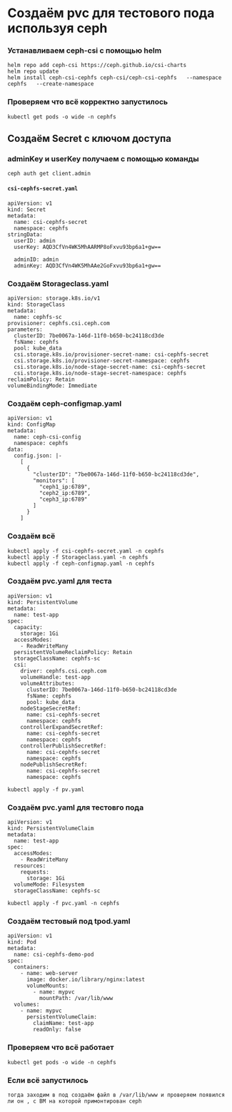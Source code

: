 # Создаём pvc для тестового пода используя ceph

### Устанавливаем ceph-csi  с помощью helm 

```
helm repo add ceph-csi https://ceph.github.io/csi-charts
helm repo update
helm install ceph-csi-cephfs ceph-csi/ceph-csi-cephfs   --namespace cephfs   --create-namespace
```

### Проверяем что всё корректно запустилось

```
kubectl get pods -o wide -n cephfs
```

## Создаём Secret с ключом доступа

### adminKey и userKey получаем с помощью команды 

```
ceph auth get client.admin
```

#### `csi-cephfs-secret.yaml`
```
apiVersion: v1
kind: Secret
metadata:
  name: csi-cephfs-secret
  namespace: cephfs
stringData:
  userID: admin
  userKey: AQD3CfVn4WK5MhAARMP8oFxvu93bp6a1+gw==

  adminID: admin
  adminKey: AQD3CfVn4WK5MhAAe2GoFxvu93bp6a1+gw==
```

### Создаём Storageclass.yaml

```
apiVersion: storage.k8s.io/v1
kind: StorageClass
metadata:
  name: cephfs-sc
provisioner: cephfs.csi.ceph.com
parameters:
  clusterID: 7be0067a-146d-11f0-b650-bc24118cd3de
  fsName: cephfs
  pool: kube_data
  csi.storage.k8s.io/provisioner-secret-name: csi-cephfs-secret
  csi.storage.k8s.io/provisioner-secret-namespace: cephfs
  csi.storage.k8s.io/node-stage-secret-name: csi-cephfs-secret
  csi.storage.k8s.io/node-stage-secret-namespace: cephfs
reclaimPolicy: Retain
volumeBindingMode: Immediate
```

### Создаём ceph-configmap.yaml

```
apiVersion: v1
kind: ConfigMap
metadata:
  name: ceph-csi-config
  namespace: cephfs
data:
  config.json: |-
    [
      {
        "clusterID": "7be0067a-146d-11f0-b650-bc24118cd3de",
        "monitors": [
          "ceph1_ip:6789",
          "ceph2_ip:6789",
          "ceph3_ip:6789"
        ]
      }
    ]

```

### Создаём всё

```
kubectl apply -f csi-cephfs-secret.yaml -n cephfs
kubectl apply -f Storageclass.yaml -n cephfs
kubectl apply -f ceph-configmap.yaml -n cephfs
```

### Создаём pvc.yaml для теста

```
apiVersion: v1
kind: PersistentVolume
metadata:
  name: test-app
spec:
  capacity:
    storage: 1Gi
  accessModes:
    - ReadWriteMany
  persistentVolumeReclaimPolicy: Retain
  storageClassName: cephfs-sc
  csi:
    driver: cephfs.csi.ceph.com
    volumeHandle: test-app
    volumeAttributes:
      clusterID: 7be0067a-146d-11f0-b650-bc24118cd3de
      fsName: cephfs
      pool: kube_data
    nodeStageSecretRef:
      name: csi-cephfs-secret
      namespace: cephfs
    controllerExpandSecretRef:
      name: csi-cephfs-secret
      namespace: cephfs
    controllerPublishSecretRef:
      name: csi-cephfs-secret
      namespace: cephfs
    nodePublishSecretRef:
      name: csi-cephfs-secret
      namespace: cephfs

```

```
kubectl apply -f pv.yaml
```

### Создаём pvc.yaml для тестовго пода

```
apiVersion: v1
kind: PersistentVolumeClaim
metadata:
  name: test-app
spec:
  accessModes:
    - ReadWriteMany
  resources:
    requests:
      storage: 1Gi
  volumeMode: Filesystem
  storageClassName: cephfs-sc
```

```
kubectl apply -f pvc.yaml -n cephfs
```

### Создаём тестовый под tpod.yaml

```
apiVersion: v1
kind: Pod
metadata:
  name: csi-cephfs-demo-pod
spec:
  containers:
    - name: web-server
      image: docker.io/library/nginx:latest
      volumeMounts:
        - name: mypvc
          mountPath: /var/lib/www
  volumes:
    - name: mypvc
      persistentVolumeClaim:
        claimName: test-app
        readOnly: false
```

### Проверяем что всё работает

```
kubectl get pods -o wide -n cephfs
```

### Если всё запустилось
`тогда заходим в под создаём файл в /var/lib/www и проверяем появился ли он , с ВМ на которой примонтирован ceph`
